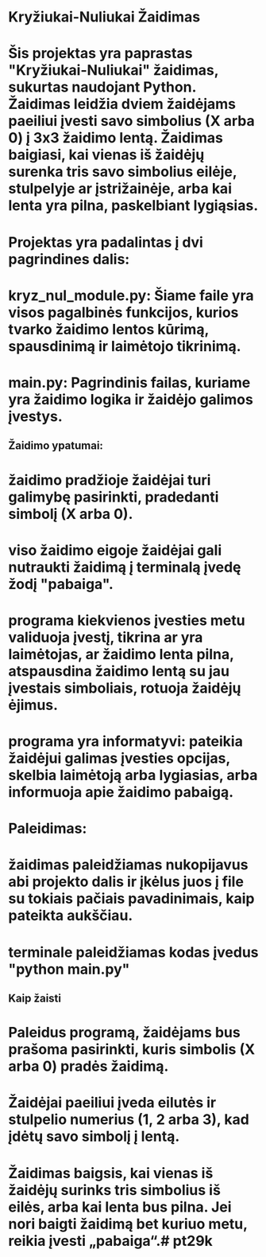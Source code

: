 
# Kryžiukai-Nuliukai Žaidimas

# Šis projektas yra paprastas "Kryžiukai-Nuliukai" žaidimas, sukurtas naudojant Python. Žaidimas leidžia dviem žaidėjams paeiliui įvesti savo simbolius (X arba 0) į 3x3 žaidimo lentą. Žaidimas baigiasi, kai vienas iš žaidėjų surenka tris savo simbolius eilėje, stulpelyje ar įstrižainėje, arba kai lenta yra pilna, paskelbiant lygiąsias.

# Projektas yra padalintas į dvi pagrindines dalis:
# kryz_nul_module.py: Šiame faile yra visos pagalbinės funkcijos, kurios tvarko žaidimo lentos kūrimą, spausdinimą ir laimėtojo tikrinimą.
# main.py: Pagrindinis failas, kuriame yra žaidimo logika ir žaidėjo galimos įvestys.


## Žaidimo ypatumai: 
# žaidimo pradžioje žaidėjai turi galimybę pasirinkti, pradedanti simbolį (X arba 0).
# viso žaidimo eigoje žaidėjai gali nutraukti žaidimą į terminalą įvedę žodį "pabaiga".
# programa kiekvienos įvesties metu validuoja įvestį, tikrina ar yra laimėtojas, ar žaidimo lenta pilna, atspausdina žaidimo lentą su jau įvestais simboliais, rotuoja žaidėjų ėjimus.
# programa yra informatyvi: pateikia žaidėjui galimas įvesties opcijas, skelbia laimėtoją arba lygiasias, arba informuoja apie žaidimo pabaigą.  

# Paleidimas:
# žaidimas paleidžiamas nukopijavus abi projekto dalis ir įkėlus juos į file su tokiais pačiais pavadinimais, kaip pateikta aukščiau. 
# terminale paleidžiamas kodas įvedus "python main.py"

## Kaip žaisti

# Paleidus programą, žaidėjams bus prašoma pasirinkti, kuris simbolis (X arba 0) pradės žaidimą.
# Žaidėjai paeiliui įveda eilutės ir stulpelio numerius (1, 2 arba 3), kad įdėtų savo simbolį į lentą.
# Žaidimas baigsis, kai vienas iš žaidėjų surinks tris simbolius iš eilės, arba kai lenta bus pilna. Jei nori baigti žaidimą bet kuriuo metu, reikia įvesti „pabaiga“.#   p t 2 9 k  
 